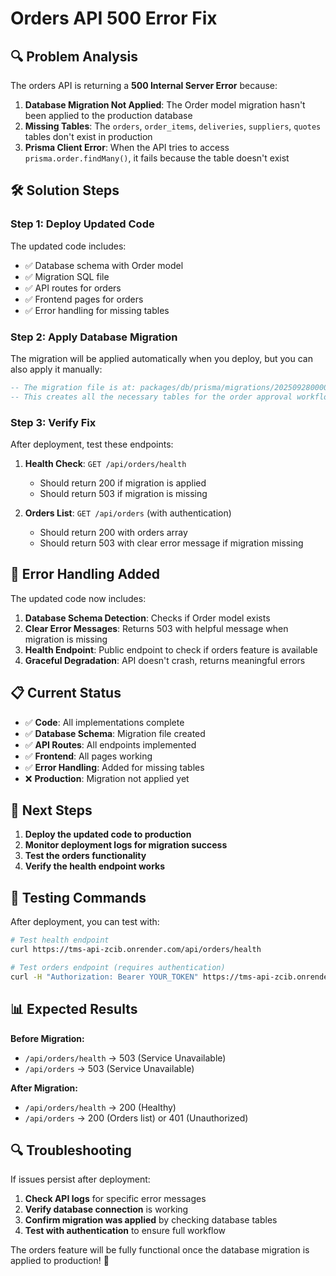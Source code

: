 # Orders API 500 Error Fix

## 🔍 Problem Analysis

The orders API is returning a **500 Internal Server Error** because:

1. **Database Migration Not Applied**: The Order model migration hasn't been applied to the production database
2. **Missing Tables**: The `orders`, `order_items`, `deliveries`, `suppliers`, `quotes` tables don't exist in production
3. **Prisma Client Error**: When the API tries to access `prisma.order.findMany()`, it fails because the table doesn't exist

## 🛠️ Solution Steps

### Step 1: Deploy Updated Code
The updated code includes:
- ✅ Database schema with Order model
- ✅ Migration SQL file
- ✅ API routes for orders
- ✅ Frontend pages for orders
- ✅ Error handling for missing tables

### Step 2: Apply Database Migration
The migration will be applied automatically when you deploy, but you can also apply it manually:

```sql
-- The migration file is at: packages/db/prisma/migrations/20250928000000_add_approval_workflow/migration.sql
-- This creates all the necessary tables for the order approval workflow
```

### Step 3: Verify Fix
After deployment, test these endpoints:

1. **Health Check**: `GET /api/orders/health`
   - Should return 200 if migration is applied
   - Should return 503 if migration is missing

2. **Orders List**: `GET /api/orders` (with authentication)
   - Should return 200 with orders array
   - Should return 503 with clear error message if migration missing

## 🔧 Error Handling Added

The updated code now includes:

1. **Database Schema Detection**: Checks if Order model exists
2. **Clear Error Messages**: Returns 503 with helpful message when migration is missing
3. **Health Endpoint**: Public endpoint to check if orders feature is available
4. **Graceful Degradation**: API doesn't crash, returns meaningful errors

## 📋 Current Status

- ✅ **Code**: All implementations complete
- ✅ **Database Schema**: Migration file created
- ✅ **API Routes**: All endpoints implemented
- ✅ **Frontend**: All pages working
- ✅ **Error Handling**: Added for missing tables
- ❌ **Production**: Migration not applied yet

## 🚀 Next Steps

1. **Deploy the updated code to production**
2. **Monitor deployment logs for migration success**
3. **Test the orders functionality**
4. **Verify the health endpoint works**

## 🧪 Testing Commands

After deployment, you can test with:

```bash
# Test health endpoint
curl https://tms-api-zcib.onrender.com/api/orders/health

# Test orders endpoint (requires authentication)
curl -H "Authorization: Bearer YOUR_TOKEN" https://tms-api-zcib.onrender.com/api/orders
```

## 📊 Expected Results

**Before Migration:**
- `/api/orders/health` → 503 (Service Unavailable)
- `/api/orders` → 503 (Service Unavailable)

**After Migration:**
- `/api/orders/health` → 200 (Healthy)
- `/api/orders` → 200 (Orders list) or 401 (Unauthorized)

## 🔍 Troubleshooting

If issues persist after deployment:

1. **Check API logs** for specific error messages
2. **Verify database connection** is working
3. **Confirm migration was applied** by checking database tables
4. **Test with authentication** to ensure full workflow

The orders feature will be fully functional once the database migration is applied to production! 🚀
